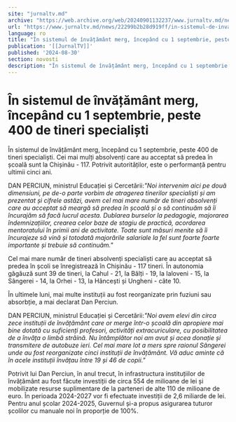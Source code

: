 ```yaml
---
site: "jurnaltv.md"
archive: "https://web.archive.org/web/20240901132237/www.jurnaltv.md/news/22299b2b28d919ff/in-sistemul-de-invatamant-merg-incepand-cu-1-septembrie-peste-400-de-tineri-specialisti.html"
url: "https://www.jurnaltv.md/news/22299b2b28d919ff/in-sistemul-de-invatamant-merg-incepand-cu-1-septembrie-peste-400-de-tineri-specialisti.html"
language: ro
title: "În sistemul de învățământ merg, începând cu 1 septembrie, peste 400 de tineri specialiști"
publication: '[[JurnalTV]]'
published: '2024-08-30'
section: novosti
description: "În sistemul de învățământ merg, începând cu 1 septembrie, peste 400 de tineri specialiști. Cei mai mulți absolvenți care au acceptat să predea în școală sunt la Chișinău - 117. Potrivit autorităților, este o performanță pentru ultimii cinci ani."
---
```


# În sistemul de învățământ merg, începând cu 1 septembrie, peste 400 de tineri specialiști

În sistemul de învățământ merg, începând cu 1 septembrie, peste 400 de tineri specialiști. Cei mai mulți absolvenți care au acceptat să predea în școală sunt la Chișinău - 117. Potrivit autorităților, este o performanță pentru ultimii cinci ani.

DAN PERCIUN, ministrul Educației și Cercetării:*"Noi intervenim aici pe două dimensiuni, pe de-o parte vorbim de atragerea tinerilor specialiști și am prezentat și cifrele astăzi, avem cel mai mare număr de tineri absolvenți care au acceptat să meargă să predea în școală și o să continuăm să îi încurajăm să facă lucrul acesta. Dublarea burselor la pedagogie, majorarea îndemnizațiilor, crearea celor baze de stagiu de practică, acordarea mentoratului în primii ani de activitate. Toate sunt măsuri menite să îi încurajeze să vină și totodată majorările salariale la fel sunt foarte foarte importante și trebuie să continuăm."*

Cel mai mare număr de tineri absolvenți specialiști care au acceptat să predea în școli se înregistrează în Chișinău - 117 tineri. În autonomia găgăuză sunt 39 de tineri, la Cahul - 21, la Bălți - 19, la Ialoveni - 15, la Sângerei - 14, la Orhei - 13, la Hâncești și Ungheni - câte 10.

În ultimele luni, mai multe instituții au fost reorganizate prin fuziuni sau absorbție, a mai declarat Dan Perciun.

DAN PERCIUN, ministrul Educației și Cercetării:*"Noi avem elevi din circa zece instituții de învățământ care or merge într-o școală din apropiere mai bine dotată cu suficienți profesori, activități extracuriculare, cu posibilitatea de a învăța o limbă străină. Nu întâmplător noi am avut și acea donație și transmitere de autobuze ieri. Cel mai mare lot a mers spre raionul Sângerei unde au fost reorganizate cinci instituții de învățământ. Vă aduc aminte că în acele instituții învățau între 19 și 46 de copii."*

Potrivit lui Dan Perciun, în anul trecut, în infrastructura instituțiilor de învățământ au fost făcute investiții de circa 554 de milioane de lei și mobilizate resurse suplimentare de la parteneri de alte 110 de milioane de euro. În perioada 2024-2027 vor fi efectuate investiții de 2,6 miliarde de lei. Pentru anul școlar 2024-2025, Guvernul și-a propus asigurarea tuturor școlilor cu manuale noi în proporție de 100%.